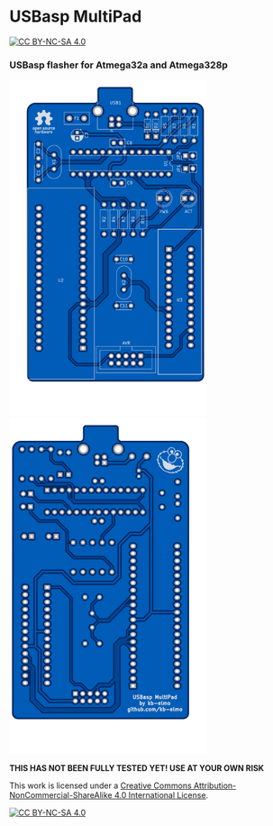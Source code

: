 # USBasp MultiPad

[![CC BY-NC-SA 4.0][cc-by-nc-sa-shield]][cc-by-nc-sa]

### USBasp flasher for Atmega32a and Atmega328p

<img src="front.png" alt="render" width="350"/><img src="back.png" alt="render" width="350"/>

**THIS HAS NOT BEEN FULLY TESTED YET! USE AT YOUR OWN RISK**

This work is licensed under a
[Creative Commons Attribution-NonCommercial-ShareAlike 4.0 International License][cc-by-nc-sa].

[![CC BY-NC-SA 4.0][cc-by-nc-sa-image]][cc-by-nc-sa]

[cc-by-nc-sa]: http://creativecommons.org/licenses/by-nc-sa/4.0/
[cc-by-nc-sa-image]: https://licensebuttons.net/l/by-nc-sa/4.0/88x31.png
[cc-by-nc-sa-shield]: https://img.shields.io/badge/License-CC%20BY--NC--SA%204.0-lightgrey.svg
